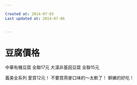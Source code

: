 ```yaml
---

Created at: 2014-07-03
Last updated at: 2014-07-06


---
```


# 豆腐價格


中華有機豆腐 全聯17元
大漢非基因豆腐 全聯15元

義美全系列
愛買12元！
不要買燕麥口味的～太軟了！
鮮嫩的好吃！

